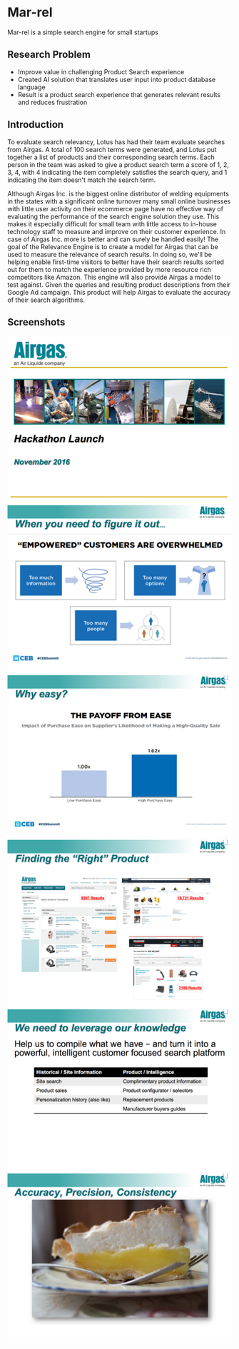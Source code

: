 # Mar-rel
Mar-rel is a simple search engine for small startups


## Research Problem
* Improve value in challenging Product Search experience
* Created AI solution that translates user input into product database language
* Result is a product search experience that generates relevant results and reduces frustration 


## Introduction
To evaluate search relevancy, Lotus has had their team evaluate searches from Airgas. A total of 100 search terms were generated, and Lotus put together a list of products and their corresponding search terms. Each person in the team was asked to give a product search term a score of 1, 2, 3, 4, with 4 indicating the item completely satisfies the search query, and 1 indicating the item doesn't match the search term.

Although Airgas Inc. is the biggest online distributor of welding equipments in the states with a significant online turnover many small online businesses with little user activity on their ecommerce page have no effective way of evaluating the performance of the search engine solution they use. This makes it especially difficult for small team with little access to in-house technology staff to measure and improve on their customer experience. In case of Airgas Inc. more is better and can surely be handled easily!
The goal of the Relevance Engine is to create a model for Airgas that can be used to measure the relevance of search results.
In doing so, we'll be helping enable first-time visitors to better have their search results sorted out for them to match the experience provided by more resource rich competitors like Amazon.
This engine will also provide Airgas a model to test against. Given the queries and resulting product descriptions from their Google Ad campaign. This product will help Airgas to evaluate the accuracy of their search algorithms.










## Screenshots
![](./screenshots/01.png)
![](./screenshots/05.png)
![](./screenshots/06.png)
![](./screenshots/07.png)
![](./screenshots/08.png)
![](./screenshots/09.png)
